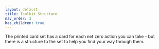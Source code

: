 ```yaml
---
layout: default
title: Toolkit Structure
nav_order: 1
has_children: true
---
```


The printed card set has a card for each net zero action you can take - but there is a structure to the set to help you find your way through them.  

